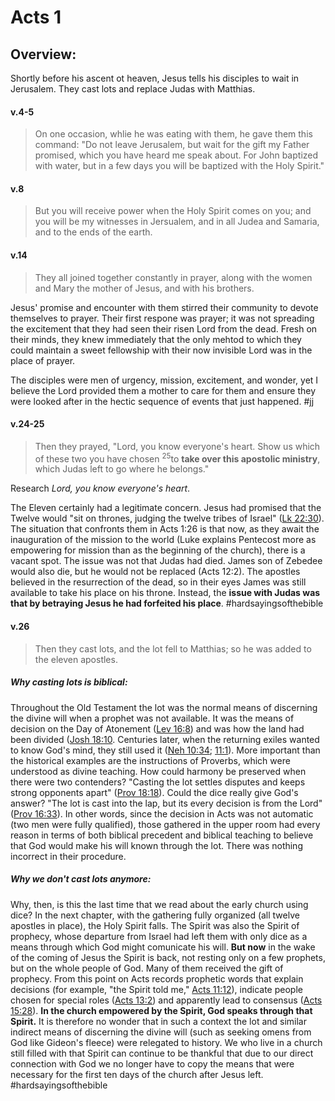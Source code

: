 # Acts 1

## Overview:
Shortly before his ascent ot heaven, Jesus tells his disciples to wait in Jerusalem. They cast lots and replace Judas with Matthias.


#### v.4-5
>On one occasion, whlie he was eating with them, he gave them this command: "Do not leave Jerusalem, but wait for the gift my Father promised, which you have heard me speak about. For John baptized with water, but in a few days you will be baptized with the Holy Spirit."

#### v.8
>But you will receive power when the Holy Spirit comes on you; and you will be my witnesses in Jersualem, and in all Judea and Samaria, and to the ends of the earth.

#### v.14
>They all joined together constantly in prayer, along with the women and Mary the mother of Jesus, and with his brothers.

Jesus' promise and encounter with them stirred their community to devote themselves to prayer. Their first respone was prayer; it was not spreading the excitement that they had seen their risen Lord from the dead. Fresh on their minds, they knew immediately that the only mehtod to which they could maintain a sweet fellowship with their now invisible Lord was in the place of prayer.

The disciples were men of urgency, mission, excitement, and wonder, yet I believe the Lord provided them a mother to care for them and ensure they were looked after in the hectic sequence of events that just happened.
#jj

#### v.24-25
>Then they prayed, "Lord, you know everyone's heart. Show us which of these two you have chosen <sup>25</sup>to **take over this apostolic ministry**, which Judas left to go where he belongs."

Research *Lord, you know everyone's heart*.

The Eleven certainly had a legitimate concern. Jesus had promised that the Twelve would "sit on thrones, judging the twelve tribes of Israel" ([Lk 22:30](Luke22#v.30)). The situation that confronts them in Acts 1:26 is that now, as they await the inauguration of the mission to the world (Luke explains Pentecost more as empowering for mission than as the beginning of the church), there is a vacant spot. The issue was not that Judas had died. James son of Zebedee would also die, but he would not be replaced (Acts 12:2). The apostles believed in the resurrection of the dead, so in their eyes James was still available to take his place on his throne. Instead, the **issue with Judas was that by betraying Jesus he had forfeited his place**.
#hardsayingsofthebible 


#### v.26
>Then they cast lots, and the lot fell to Matthias; so he was added to the eleven apostles.

##### Why casting lots is biblical:
Throughout the Old Testament the lot was the normal means of discerning the divine will when a prophet was not available. It was the means of decision on the Day of Atonement ([Lev 16:8](Leviticus16#v.8)) and was how the land had been divided ([Josh 18:10](Joshua18#v.10). Centuries later, when the returning exiles wanted to know God's mind, they still used it ([Neh 10:34](Nehemiah10#v.34); [11:1](Nehemiah11#v.1)). More important than the historical examples are the instructions of Proverbs, which were understood as divine teaching. How could harmony be preserved when there were two contenders? "Casting the lot settles disputes and keeps strong opponents apart" ([Prov 18:18](Proverbs18#v.18)). Could the dice really give God's answer? "The lot is cast into the lap, but its every decision is from the Lord" ([Prov 16:33](Proverbs16.md#v.33)). In other words, since the decision in Acts was not automatic (two men were fully qualified), those gathered in the upper room had every reason in terms of both biblical precedent and biblical teaching to believe that God would make his will known through the lot. There was nothing incorrect in their procedure.

##### Why we don't cast lots anymore:
Why, then, is this the last time that we read about the early church using dice? In the next chapter, with the gathering fully organized (all twelve apostles in place), the Holy Spirit falls. The Spirit was also the Spirit of prophecy, whose departure from Israel had left them with only dice as a means through which God might comunicate his will. **But now** in the wake of the coming of Jesus the Spirit is back, not resting only on a few prophets, but on the whole people of God. Many of them received the gift of prophecy. From this point on Acts records prophetic words that explain decisions (for example, "the Spirit told me," [Acts 11:12](Acts11#v.12)), indicate people chosen for special roles ([Acts 13:2](Acts13#v.2)) and apparently lead to consensus ([Acts 15:28](Acts15#v.28)). **In the church empowered by the Spirit, God speaks through that Spirit.** It is therefore no wonder that in such a context the lot and similar indirect means of discerning the divine will (such as seeking omens from God like Gideon's fleece) were relegated to history. We who live in a church still filled with that Spirit can continue to be thankful that due to our direct connection with God we no longer have to copy the means that were necessary for the first ten days of the church after Jesus left. 
#hardsayingsofthebible 
